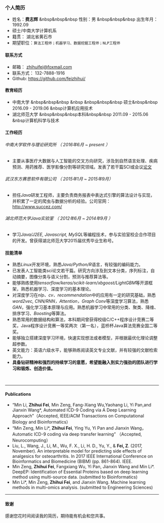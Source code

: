 ### 个人简历

 - 姓名：**费志辉**    &nbsp&nbsp&nbsp 性别：男    &nbsp&nbsp&nbsp  出生年月：1992.09 
 - 硕士/中南大学计算机系 
 - 籍贯： 湖北省黄石市
 - 期望职位：```算法工程师；机器学习、数据挖掘工程师；NLP工程师``` 
 
#### 联系方式
 - 邮箱： zhihuifei@foxmail.com
 - 联系方式： 132-7888-1916
 - Github: https://github.com/feizhihui/

#### 教育经历
- 中南大学 &nbsp&nbsp&nbsp &nbsp &nbsp&nbsp&nbsp  硕士&nbsp&nbsp    2016.09 - 2019.06     &nbsp计算机应用技术
- 湖北师范大学   &nbsp&nbsp&nbsp本科&nbsp&nbsp    2011.09 - 2015.06     &nbsp计算机科学与技术

#### 工作经历

######   中南大学软件与理论研究所 （ 2016年6月 ~ present ）
* 主要从事医疗大数据与人工智能的交叉方向研究，涉及到自然语言处理、疾病预测、用药推荐、医学影像分割等研究领域。发表了若干篇SCI或会议[论文](http://www.succez.com/ )
######   武汉东方赛思软件有限公司 （ 2015年1月 ~ 2015年9月）
* 担任*Java*研发工程师，主要负责商务报表中表达式引擎的算法设计与实现，并积累了一定的爬虫与数据分析的经验。公司官网：http://www.succez.com/ 
######   湖北师范大学Java实验室 （ 2012年6月 ~ 2014年9月 ）
* 学习*Java/J2EE, Javascript, MySQL*等编程技术，参与实验室校企合作项目的开发。曾获得湖北师范大学2015届优秀毕业生称号。

#### 技能清单
- 熟悉*Linux*开发环境，熟悉*Java/Python/R*语言，有较强的编码能力。
- 已发表人工智能类sci论文若干篇。研究方向涉及到文本分类，序列标注，自动摘要，图像分类与语义分割，预测与推荐算法等。
- 能够熟练使用*tensorflow/keras/scikit-learn/xbgoost/LightGBM*等开源框架，熟悉机器学习、深度学习的基本理论。 
- 对深度学习在*nlp、cv、recommendation*中的应用有一定的研究基础，熟悉*word2vec, CNN/RNN，Attention，Graph Conv*等深度学习算法，熟悉*GAN*，强化学习基本原理与应用。熟悉机器学习中常用的分类、聚类、降维、排序学习、*Boosting*等算法。
- 熟悉常用的数据结构和算法，本科期间曾获得校级C/C++程序设计竞赛二等奖，Java程序设计竞赛一等奖两次（第一名），蓝桥杯Java算法竞赛全国二等奖。
-  能够独立搭建深度学习环境，快速实现想法或者模型，并根据最优化理论调整超参数。
- 英文能力：英语六级水平，能够熟练阅读英文专业文献，并有较强的文献检索能力。
- **具备钻研精神和强烈的持续学习的意愿，希望能融入到实力强劲的团队进行学习和锻炼、创造价值。**
<br>



---
#### Publications
* “Min Li, **Zhihui Fei**, Min Zeng, Fang-Xiang Wu,Yaohang Li, Yi Pan,and Jianxin Wang*, Automated ICD-9 Coding via A Deep Learning Approach”（Accepted, IEEE/ACM Transactions on Computational Biology and Bioinformatics）
*  “Min Zeng, Min Li*, **Zhihui Fei**, Ying Yu, Yi Pan and Jianxin Wang， Automatic ICD-9 coding via deep transfer learning” （Accepted, Neurocomputing）
*  Liu, L., Wang, J., Li, M., Wu, F. X., Li, H. D., Yu, Y., & **Fei, Z**. (2017, November). An interpretable model for predicting side effects of analgesics for osteoarthritis. In 2017 IEEE International Conference on Bioinformatics and Biomedicine (BIBM) (pp. 861-864). IEEE.
*  Min Zeng, **Zhihui Fei**, Fangxiang Wu, Yi Pan, Jianxin Wang and Min Li*. DeepEP: Identification of Essential Proteins based on deep learning method using multi-source data. (submitted to Bioinformatics)
*  Min Li*, Min Zeng, **Zhihui Fei**, and Jianxin Wang. Machine learning methods in multi-omics analysis.  (submitted to Engineering Sciences)


---

#### 致谢
感谢您花时间阅读我的简历，期待能有机会和您共事。